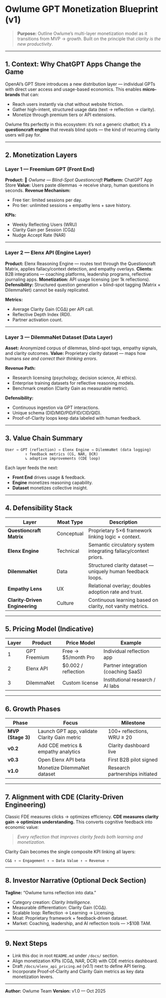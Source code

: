 # Owlume GPT Monetization Blueprint (v1)

> **Purpose:** Outline Owlume’s multi-layer monetization model as it transitions from MVP → growth. Built on the principle that *clarity is the new productivity*.

---

## 1. Context: Why ChatGPT Apps Change the Game

OpenAI’s GPT Store introduces a new distribution layer — individual GPTs with direct user access and usage-based economics. This enables **micro-brands** that can:

* Reach users instantly via chat without website friction.
* Gather high-intent, structured usage data (text → reflection → clarity).
* Monetize through premium tiers or API extensions.

Owlume fits perfectly in this ecosystem: it’s not a generic chatbot; it’s a **questioncraft engine** that reveals blind spots — the kind of recurring clarity users will pay for.

---

## 2. Monetization Layers

### Layer 1 — **Freemium GPT (Front End)**

**Product:** 🦉 *Owlume — Blind-Spot Questioncraft*
**Platform:** ChatGPT App Store
**Value:** Users paste dilemmas → receive sharp, human questions in seconds.
**Revenue Mechanism:**

* Free tier: limited sessions per day.
* Pro tier: unlimited sessions + empathy lens + save history.

**KPIs:**

* Weekly Reflecting Users (WRU)
* Clarity Gain per Session (CGΔ)
* Nudge Accept Rate (NAR)

---

### Layer 2 — **Elenx API (Engine Layer)**

**Product:** Elenx Reasoning Engine — routes text through the Questioncraft Matrix, applies fallacy/context detection, and empathy overlays.
**Clients:** B2B integrations — coaching platforms, leadership programs, reflective journaling apps.
**Monetization:** API usage licensing (per 1k reflections).
**Defensibility:** Structured question generation + blind-spot tagging (Matrix × DilemmaNet) cannot be easily replicated.

**Metrics:**

* Average Clarity Gain (CGΔ) per API call.
* Reflective Depth Index (RDI).
* Partner activation count.

---

### Layer 3 — **DilemmaNet Dataset (Data Layer)**

**Asset:** Anonymized corpus of dilemmas, blind-spot tags, empathy signals, and clarity outcomes.
**Value:** Proprietary clarity dataset — maps how humans *see and correct their thinking errors*.

**Revenue Path:**

* Research licensing (psychology, decision science, AI ethics).
* Enterprise training datasets for reflective reasoning models.
* Benchmark creation (Clarity Gain as measurable metric).

**Defensibility:**

* Continuous ingestion via GPT interactions.
* Unique schema (DID/MID/PID/FID/CID/QID).
* Proof-of-Clarity loops keep data labeled with human feedback.

---

## 3. Value Chain Summary

```
User → GPT (reflection) → Elenx Engine → DilemmaNet (data logging)
         ↑ feedback metrics (CG, NAR, DCR)
         ↳ adaptive improvements (CDE loop)
```

Each layer feeds the next:

* **Front End** drives usage & feedback.
* **Engine** monetizes reasoning capability.
* **Dataset** monetizes collective insight.

---

## 4. Defensibility Stack

| Layer                          | Moat Type  | Description                                                     |
| ------------------------------ | ---------- | --------------------------------------------------------------- |
| **Questioncraft Matrix**       | Conceptual | Proprietary 5×6 framework linking logic + context.              |
| **Elenx Engine**               | Technical  | Semantic circulatory system integrating fallacy/context priors. |
| **DilemmaNet**                 | Data       | Structured clarity dataset — uniquely human feedback loops.     |
| **Empathy Lens**               | UX         | Relational overlay; doubles adoption rate and trust.            |
| **Clarity‑Driven Engineering** | Culture    | Continuous learning based on clarity, not vanity metrics.       |

---

## 5. Pricing Model (Indicative)

| Layer | Product      | Price Model         | Example                             |
| ----- | ------------ | ------------------- | ----------------------------------- |
| 1     | GPT Freemium | Free → $5/month Pro | Individual reflection app           |
| 2     | Elenx API    | $0.002 / reflection | Partner integration (coaching SaaS) |
| 3     | DilemmaNet   | Custom license      | Institutional research / AI labs    |

---

## 6. Growth Phases

| Phase             | Focus                                        | Milestone                       |
| ----------------- | -------------------------------------------- | ------------------------------- |
| **MVP (Stage 3)** | Launch GPT app, validate Clarity Gain metric | 100+ reflections, WRU ≥ 20      |
| **v0.2**          | Add CDE metrics & empathy analytics          | Clarity dashboard live          |
| **v0.3**          | Open Elenx API beta                          | First B2B pilot signed          |
| **v1.0**          | Monetize DilemmaNet dataset                  | Research partnerships initiated |

---

## 7. Alignment with CDE (Clarity‑Driven Engineering)

Classic FDE measures clicks → optimizes efficiency.
**CDE measures clarity gain → optimizes understanding.**
This converts cognitive feedback into economic value:

> *Every reflection that improves clarity feeds both learning and monetization.*

Clarity Gain becomes the single composite KPI linking all layers:

```
CGΔ ↑ → Engagement ↑ → Data Value ↑ → Revenue ↑
```

---

## 8. Investor Narrative (Optional Deck Section)

**Tagline:** “Owlume turns reflection into data.”

* Category creation: *Clarity Intelligence.*
* Measurable differentiation: Clarity Gain (CGΔ).
* Scalable loop: Reflection → Learning → Licensing.
* Moat: Proprietary framework + feedback‑driven dataset.
* Market: Coaching, leadership, and AI reflection tools — >$10B TAM.

---

## 9. Next Steps

* Link this doc in root `README.md` under `/docs/` section.
* Align monetization KPIs (CGΔ, NAR, DCR) with CDE metrics dashboard.
* Draft `/docs/elenx_api_pricing.md` (v0.1) next to define API tiering.
* Incorporate Proof‑of‑Clarity and Clarity Gain metrics as key data monetization levers.

---

**Author:** Owlume Team
**Version:** v1.0 — Oct 2025
